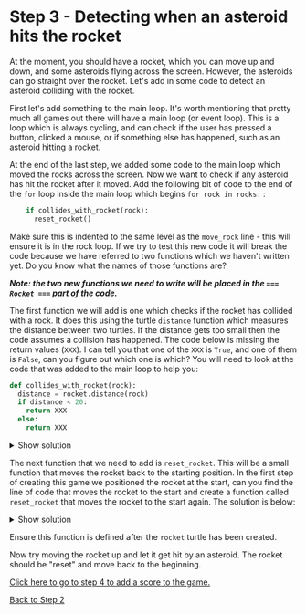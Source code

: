 # Step 3 - Detecting when an asteroid hits the rocket

At the moment, you should have a rocket, which you can move up and down, and some asteroids flying across the screen.
However, the asteroids can go straight over the rocket. Let's add in some code to detect an asteroid colliding with the rocket.

First let's add something to the main loop. It's worth mentioning that pretty much all games out there will have a main loop (or event loop).
This is a loop which is always cycling, and can check if the user has pressed a button, clicked a mouse, or if something else has happened, such
as an asteroid hitting a rocket. 

At the end of the last step, we added some code to the main loop which moved the rocks across the screen.
Now we want to check if any asteroid has hit the rocket after it moved. Add the following bit of code to the end of the `for` loop inside the main loop which begins `for rock in rocks:`
:

```python
    if collides_with_rocket(rock):
      reset_rocket()
```

Make sure this is indented to the same level as the `move_rock` line - this will ensure it is in the rock loop. If we try to test this new code it will break the code
because we have referred to two functions which we haven't written yet. Do you know what the names of those functions are?

***Note: the two new functions we need to write will be placed in the `=== Rocket ===` part of the code.***

The first function we will add is one which checks if the rocket has collided with a rock. It does this using the turtle `distance` function which measures the distance between two turtles. If the distance gets too small then the code assumes a collision has happened. The code below is missing the return values (`XXX`). I can tell you that one of the `XXX` is `True`, and one of them is `False`, can you figure out which one is which? You will need to look at the code that was added to the main loop to help you:

```python
def collides_with_rocket(rock):
  distance = rocket.distance(rock)
  if distance < 20:
    return XXX
  else:
    return XXX
```

<details><summary>Show solution</summary>

```python
def collides_with_rocket(rock):
  distance = rocket.distance(rock)
  if distance < 20:
    return True
  else:
    return False
```
The solution shows that we return `True` if the distance is less than 20 units from the rocket to the asteroid, it returns `False` if the distance
is greater than or equal to 20. This means that the function `collides_with_rocket` will return `True` if the asteroid is close to (touching) the rocket,
it will return `False` if the asteroid is not touching to the rocket.

</details>

The next function that we need to add is `reset_rocket`. This will be a small function that moves the rocket back to the starting position. In the first
step of creating this game we positioned the rocket at the start, can you find the line of code that moves the rocket to the start and create a function
called `reset_rocket` that moves the rocket to the start again. The solution is below:

<details><summary>Show solution</summary>

```python
def reset_rocket():
  rocket.goto(0,-190)
```
</details>

Ensure this function is defined after the `rocket` turtle has been created.

Now try moving the rocket up and let it get hit by an asteroid. The rocket should be "reset" and move back to the beginning.

[Click here to go to step 4 to add a score to the game.](../step04-add_score/readme.md)

[Back to Step 2](../step02-create_rock/readme.md)
